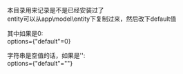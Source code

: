 本目录用来记录是不是已经安装过了  
entity可以从app\model\entity下复制过来，然后改下default值  

其中如果是0:  
options={"default"=0}  

字符串是空值的话，如果是'':  
options={"default"=""}  